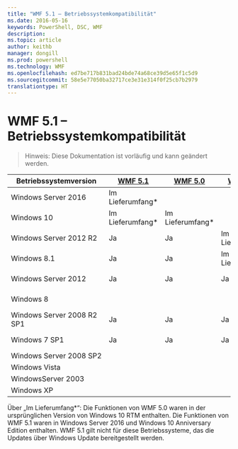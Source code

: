 ```yaml
---
title: "WMF 5.1 – Betriebssystemkompatibilität"
ms.date: 2016-05-16
keywords: PowerShell, DSC, WMF
description: 
ms.topic: article
author: keithb
manager: dongill
ms.prod: powershell
ms.technology: WMF
ms.openlocfilehash: ed7be717b831bad24bde74a68ce39d5e65f1c5d9
ms.sourcegitcommit: 58e5e77050ba32717ce3e31e314f0f25cb7b2979
translationtype: HT
---
```

# <a name="wmf-51-operating-system-compatibility"></a>WMF 5.1 – Betriebssystemkompatibilität #

> Hinweis: Diese Dokumentation ist vorläufig und kann geändert werden.

| Betriebssystemversion | [WMF 5.1](https://aka.ms/wmf51download) | [WMF 5.0](https://aka.ms/wmf5download) | [WMF 4.0](https://aka.ms/wmf4download) |  [WMF 3.0](https://aka.ms/wmf3download) | [WMF 2.0](https://aka.ms/wmf2download) |
| ------------------------ | ----------- | ----------- | ----------- | ------------ |  ------------- |
| Windows Server 2016 | Im Lieferumfang* |  |  |  |  |
| Windows 10 | Im Lieferumfang* | Im Lieferumfang*  | | | |  
| Windows Server 2012 R2| Ja | Ja | Im Lieferumfang |  |  |
| Windows 8.1 | Ja | Ja |  Im Lieferumfang |  |  |
| Windows Server 2012 | Ja | Ja | Ja |  Im Lieferumfang | |
| Windows 8 |  |  |  | Im Lieferumfang | |
| Windows Server 2008 R2 SP1 | Ja | Ja | Ja |  Ja| Im Lieferumfang |
| Windows 7 SP1  | Ja | Ja | Ja | Ja | Im Lieferumfang |
| Windows Server 2008 SP2 | | | | Ja | Ja |
| Windows Vista | | | | | Ja |
| WindowsServer 2003| | | |  | Ja |
| Windows XP | | | |  | Ja |


Über „Im Lieferumfang*“: Die Funktionen von WMF 5.0 waren in der ursprünglichen Version von Windows 10 RTM enthalten.
Die Funktionen von WMF 5.1 waren in Windows Server 2016 und Windows 10 Anniversary Edition enthalten. WMF 5.1 gilt nicht für diese Betriebssysteme, das die Updates über Windows Update bereitgestellt werden.


